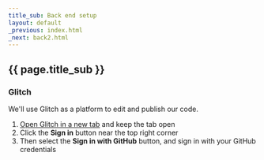 ```yaml
---
title_sub: Back end setup
layout: default
_previous: index.html
_next: back2.html
---
```


## {{ page.title_sub }}

### Glitch

We'll use Glitch as a platform to edit and publish our code.

1. <a href="https://glitch.com" target="_blank">Open Glitch in a new tab</a> and keep the tab open
2. Click the **Sign in** button near the top right corner
3. Then select the **Sign in with GitHub** button, and sign in with your GitHub credentials
